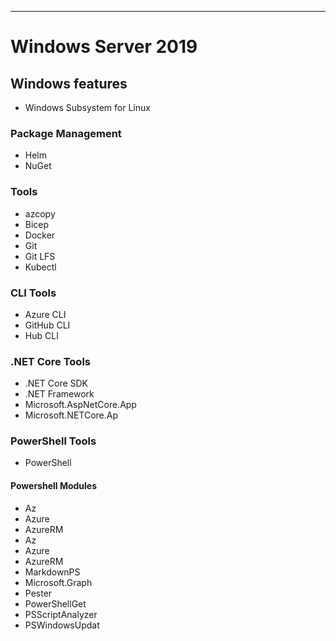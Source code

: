 
***
# Windows Server 2019

## Windows features
- Windows Subsystem for Linux

### Package Management
- Helm
- NuGet

### Tools
- azcopy
- Bicep
- Docker
- Git
- Git LFS
- Kubectl

### CLI Tools
- Azure CLI
- GitHub CLI
- Hub CLI

### .NET Core Tools
- .NET Core SDK
- .NET Framework
- Microsoft.AspNetCore.App
- Microsoft.NETCore.Ap

### PowerShell Tools
- PowerShell

#### Powershell Modules
- Az
- Azure
- AzureRM
- Az
- Azure
- AzureRM
- MarkdownPS
- Microsoft.Graph
- Pester
- PowerShellGet
- PSScriptAnalyzer
- PSWindowsUpdat
